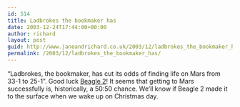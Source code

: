 ```yaml
---
id: 514
title: Ladbrokes the bookmaker has
date: 2003-12-24T17:44:00+00:00
author: richard
layout: post
guid: http://www.janeandrichard.co.uk/2003/12/ladbrokes_the_bookmaker_has
permalink: /2003/12/ladbrokes_the_bookmaker_has/
---
```

&#8220;Ladbrokes, the bookmaker, has cut its odds of finding life on Mars from 33-1 to 25-1&#8221;. Good luck [Beagle 2](http://www.beagle2.com/weblog/index.htm)! It seems that getting to Mars successfully is, historically, a 50:50 chance. We&#8217;ll know if Beagle 2 made it to the surface when we wake up on Christmas day.